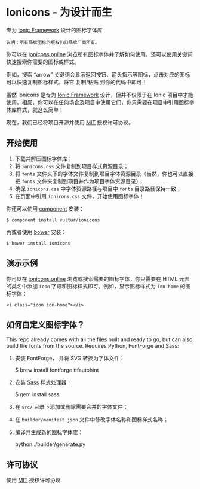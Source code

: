 # Ionicons - 为设计而生


专为 [Ionic Framework](http://ionicframework.online/) 设计的图标字体库

    说明：所有品牌图标的版权仍归品牌厂商所有。

你可以在 [ionicons.online](http://ionicons.online) 浏览所有图标字体并了解如何使用，还可以使用关键词快速搜索你需要的图标或样式。

例如，搜索 “arrow” 关键词会显示返回按钮、箭头指示等图标，点击对应的图标可以快速复制图标样式，将它 复制/粘贴 到你的代码中即可！

虽然 Ionicons 是专为 [Ionic Framework](http://ionicframework.online/) 设计，但并不仅限于在 Ionic 项目中才能使用。相反，你可以在任何场合及项目中使用它们，你只需要在项目中引用图标字体库样式，就这么简单！

现在，我们已经将项目开源并使用 [MIT](http://opensource.org/licenses/MIT) 授权许可协议。


## 开始使用

 1. 下载并解压图标字体库；
 2. 将 `ionicons.css` 文件复制到项目样式资源目录；
 3. 将 `fonts` 文件夹下的字体文件复制到项目字体资源目录（当然，你也可以直接把 `fonts` 文件夹复制到项目并作为项目字体资源目录）；
 4. 确保 `ionicons.css` 中字体资源路径与项目中 `fonts` 目录路径保持一致；
 5. 在页面中引用 `ionicons.css` 文件，开始使用图标字体！

你还可以使用 [component](https://github.com/componentjs/component) 安装：

    $ component install vultur/ionicons
    
再或者使用  [bower](http://bower.io/) 安装：
   
    $ bower install ionicons


## 演示示例

你可以在 [ionicons.online](http://ionicons.online) 浏览或搜索需要的图标字体，你只需要在 HTML 元素的类名中添加 `icon` 字段和图标样式即可。例如，显示图标样式为 `ion-home` 的图标字体：

    <i class="icon ion-home"></i>


## 如何自定义图标字体？

This repo already comes with all the files built and ready to go, but can also build the fonts from the source. Requires Python, FontForge and Sass:

1) 安装 FontForge， 并将 SVG 转换为字体文件：

    $ brew install fontforge ttfautohint

2) 安装 [Sass](http://sass-lang.com/) 样式处理器：

    $ gem install sass

3) 在 `src/` 目录下添加或删除需要合并的字体文件；

4) 在 `builder/manifest.json` 文件中修改字体名称和图标样式名称；

5) 编译并生成新的图标字体库：

    python ./builder/generate.py


## 许可协议

使用 [MIT](http://opensource.org/licenses/MIT) 授权许可协议



